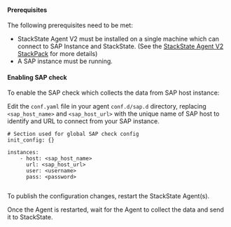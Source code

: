 #### Prerequisites

The following prerequisites need to be met:

* StackState Agent V2 must be installed on a single machine which can connect to SAP Instance and StackState. (See the [StackState Agent V2 StackPack](/#/stackpacks/stackstate-agent-v2/) for more details)
* A SAP instance must be running.


#### Enabling SAP check
To enable the SAP check which collects the data from SAP host instance:

Edit the `conf.yaml` file in your agent `conf.d/sap.d` directory, replacing `<sap_host_name>` and `<sap_host_url>` with the unique name of SAP host to identify and URL to connect from your SAP instance.

```
# Section used for global SAP check config
init_config: {}

instances:
    - host: <sap_host_name>
      url: <sap_host_url>
      user: <username>
      pass: <password>
    
```

To publish the configuration changes, restart the StackState Agent(s).

Once the Agent is restarted, wait for the Agent to collect the data and send it to StackState.
